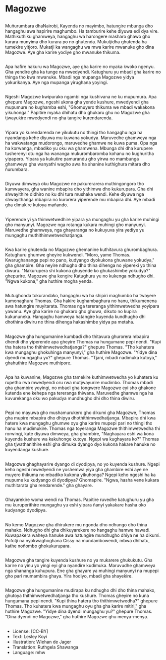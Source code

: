 # Magozwe

##
Muñurumbara dhaNairobi, Kayenda no mayimbo, hatungire mbunga dho hangaghu awa hapirire maghumbo. Ha tamburire kehe diyuwa edi dya vire. Mathikuthiku ghamweya, hangaghu wa harongere masharo ghawo gho kurara munyima dho kurara po no ghutenda. Mukutjidha ghutenda ha tumekire yitjoro. Mukatji ka wangaghu wa mwa karire mwanuke gho dina Magozwe. Aye gha karire yodiye gho mwanuke thikuma.

##
Apa hafire hakuru wa Magozwe, aye gha karire no myaka kwoko ngenyu. Gha yendire gha ka tunge na mwedyendi. Katughuru yu mbadi gha karire no thinga tho kwa mwanuke. Mbadi nga mupanga Magozwe yidya yokurikanya. Aye nga mupanga yirughana yoyingi.

##
Ngeshi Magozwe kwipurako ngambi nga kushivana ne ku mupumura. Apa ghepure Magozwe, ngeshi ukona gha yende kushure, mwedyendi gha mupumure no kughamba eshi, "Ghomuyero thikuma we mbadi wakakona yikuhonga." Papitire myaka dhihatu dho ghukaru ghu no Magozwe gha tjwayukire mwedyendi no gha tangire kurendarenda.

##
Yipara yo kurendarenda ne yikukutu no thingi tho hangaghu nga ha nyandanga kehe diyuwa mu kuwana yokudya. Maruvedhe ghamweya nga ha wakwatanga mudorongo, maruvedhe ghamwe ne kuwa puma. Opa nga ha korwanga, mbadiko yu oku wa ghamwena. Mbunga dhi dha kurupere tusherenyi otu nga ha wananga mukurombaromba kohanu no kughuritha yipapero. Yipara ya kukutire pamurandu gho yirwa no mambunga ghamweya gha wanyathi wagho awa ha shanine kuthighura mitara dho ñurumbara.

##
Diyuwa dimweya oku Magozwe ne pakurerarera muthingongoro tho kumwayera, gha wanine mbapira dho yithimwa dho kukurupara. Gha dhi shwayithire didhiro no ku dhi tura mushaka wendi. Kehe diyuwa nga shwayithanga mbapira no kurorera yiperende mu mbapira dhi. Aye mbadi gha dimukire kutoya mañando.

##
Yiperende yi ya thimwetwedhire yipara ya mungaghu yu gha karire muhingi gho manyunyi. Magozwe nga rotanga kukara muhingi gho manyunyi. Maruvedhe ghamweya, nga ghayaranga no kukuyuva yira yediye yu mungaghu muthithimwetwedhatjanga.

##
Kwa karire ghutenda no Magozwe ghemanine kuthitavura ghurombaghura. Katughuru ghumwe gheyire kukwendi. "Moro, yame Thomas. Kwarughananga pepi no pano, kudyango dyokukona ghuwane yokudya," gha ghambire. Gha neyire ndhugho dho thina dihenga no yipereki yo thina diwuru. "Nakurupera shi kukona ghuyende ko ghukashimbe yokudya?" ghepurire. Magozwe gha kengire Katughuru yu no kukenga ndhugho dhi. "Ngwa kukona," gha huthire mogha yenda.

##
Mutughonda tokurandako, hangaghu wa ha shipiri maghumbo ha twayere kumonaghura Thomas. Gha hakire kughambaghura no hanu, thikumenena awa hatungire muyitarata. Thomas nga tereranga yithimwetwedha yoyipara yawanu. Aye gha karire no ghukaro gho ghuwa, dikuto no kupira kukununeka. Hangaghu hamweya hatangire kuyenda kundhugho dhi dhothina diwiru no thina dihenga hakashimbe yidya pa metaha.

##
Magozwe gha hungumanine kumbadi dho thitavura ghurorera mbapira dhendi dho yiperende apa gheyire Thomas na hungumane pepi nendi. "Kupi tha hatera tho thithimwetwedhatjanga?" ghepure Thomas. "Tho kuhatera kwa mungaghu ghokuhinga manyunyi," gha huthire Magozwe. "Yidye dina dyendi mungaghu yu?" ghepure Thomas. "Tjani, mbadi nadimuka kutoya," ghahuthire Magozwe muthipore.

##
Apa ha kuwanine, Magozwe gha tamekire kuthimwetwedha yo kuhatera ku rupetho rwa mwedyendi oru rwa mutjwayurire mudimbo. Thomas mbadi gha ghambire yoyingi, no mbadi gha tongwere Magozwe eyi sho ghakone kutenda ene kehepa nga tereranga thiwana. Maruvedhe ghamwe nga ha kuvurekanga oku wo pakudya mundhugho dhi dho thina diwiru.

##
Pepi no mayuwa gho mushamurukero gho dikumi gha Magozwe, Thomas gha mupire mbapira dho dhipya dhothithimwedhatjanga. Mbapira dhi kwa hatere kwa mungaghu ghumwe oyu gha karire mupepi pari no thingi tho hanu ha mudimukire. Thomas nga toyeranga Magozwe thithimwetwedha thi rorwingi, kate diyuwa dimweya, gha ghambire, "Naghayara eshi wa kona kuyenda kushure wa kakuhonge kutoya. Ngepi wa kughayara ko?" Thomas gha tjwathanithire eshi gha dimuka dyango dyo kukona hakare hanuke no kuyendanga kushure.

##
Magozwe ghaghayarire dyango di dyodipya, no yo kuyenda kushure. Ngepi keho ngeshi mwedyendi ne yoshemwa yiya gha ghambire eshi aye ne muyero thikuma no mbadiko kukona yikuhonga? Ngepi keho ngeshi ha ka mupume ku kudyango di dyodipya? Ghomapire. "Ngwa, hasha vene kukara muthitarata gha rendarende." gha ghayare.

##
Ghayarekire woma wendi na Thomas. Papitire ruvedhe katughuru yu gha mu kuruperithire mungaghu yu eshi yipara ñanyi yakakare hasha oko kudyango dyodipya.

##
No kemo Magozwe gha dhirukere mu ngonda dho ndhungo dho thina mahako. Ndhugho dhi gha dhikuyarekere no hangaghu hamwe hawadi. Kuwapakera waheya hanuke awa hatungire mundhugho dhiya ne ha dikumi. Pofotji na nyokwaghoghana Cissy na mundambowendi, mbwa dhihatu, kathe noñombo ghokukurupara.

##
Magozwe gha tangire kuyenda kushure no ya mukarere ghukukutu. Gha karire no yinu yo yingi eyi gha nyandire kudimuka. Maruvudhe ghamweya nga shananga kuhupura. Ene gha ghayare ya muhingi manyunyi na mupepi gho pari mumambira ghaya. Yira hodiyo, mbadi gha shayekire.

##
Magozwe gha hungumanine mudirapa ku ndhugho dhi dho thina mahako, ghutoya thithimwetwedhatjanga tho kushure. Thomas gheyire no kuna hungumana pepi nendi. "Kupi thina hatera tho thithimwetwedha?" ghepure Thomas. Tho kuhatera kwa mungaghu oyu gha gha karire mitiri," gha huthire Magozwe. "Yidye dina dyendi mungaghu yu?" ghepure Thomas. "Dina dyendi ne Magozwe," gha huthire Magozwe ghu menya-menya.

##
* License: [CC-BY]
* Text: Lesley Koyi
* Illustration: Wiehan de Jager
* Translation: Ruthgela Shawanga
* Language: mhw
